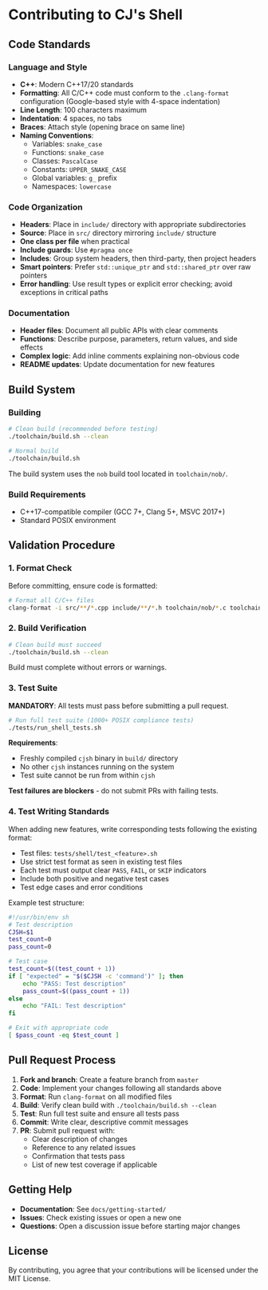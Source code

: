 # Contributing to CJ's Shell

## Code Standards

### Language and Style

- **C++**: Modern C++17/20 standards
- **Formatting**: All C/C++ code must conform to the `.clang-format` configuration (Google-based style with 4-space indentation)
- **Line Length**: 100 characters maximum
- **Indentation**: 4 spaces, no tabs
- **Braces**: Attach style (opening brace on same line)
- **Naming Conventions**:
  - Variables: `snake_case`
  - Functions: `snake_case`
  - Classes: `PascalCase`
  - Constants: `UPPER_SNAKE_CASE`
  - Global variables: `g_` prefix
  - Namespaces: `lowercase`

### Code Organization

- **Headers**: Place in `include/` directory with appropriate subdirectories
- **Source**: Place in `src/` directory mirroring `include/` structure
- **One class per file** when practical
- **Include guards**: Use `#pragma once`
- **Includes**: Group system headers, then third-party, then project headers
- **Smart pointers**: Prefer `std::unique_ptr` and `std::shared_ptr` over raw pointers
- **Error handling**: Use result types or explicit error checking; avoid exceptions in critical paths

### Documentation

- **Header files**: Document all public APIs with clear comments
- **Functions**: Describe purpose, parameters, return values, and side effects
- **Complex logic**: Add inline comments explaining non-obvious code
- **README updates**: Update documentation for new features

## Build System

### Building

```bash
# Clean build (recommended before testing)
./toolchain/build.sh --clean

# Normal build
./toolchain/build.sh
```

The build system uses the `nob` build tool located in `toolchain/nob/`.

### Build Requirements

- C++17-compatible compiler (GCC 7+, Clang 5+, MSVC 2017+)
- Standard POSIX environment

## Validation Procedure

### 1. Format Check

Before committing, ensure code is formatted:

```bash
# Format all C/C++ files
clang-format -i src/**/*.cpp include/**/*.h toolchain/nob/*.c toolchain/nob/*.h
```

### 2. Build Verification

```bash
# Clean build must succeed
./toolchain/build.sh --clean
```

Build must complete without errors or warnings.

### 3. Test Suite

**MANDATORY**: All tests must pass before submitting a pull request.

```bash
# Run full test suite (1000+ POSIX compliance tests)
./tests/run_shell_tests.sh
```

**Requirements**:
- Freshly compiled `cjsh` binary in `build/` directory
- No other `cjsh` instances running on the system
- Test suite cannot be run from within `cjsh`

**Test failures are blockers** - do not submit PRs with failing tests.

### 4. Test Writing Standards

When adding new features, write corresponding tests following the existing format:

- Test files: `tests/shell/test_<feature>.sh`
- Use strict test format as seen in existing test files
- Each test must output clear `PASS`, `FAIL`, or `SKIP` indicators
- Include both positive and negative test cases
- Test edge cases and error conditions

Example test structure:
```bash
#!/usr/bin/env sh
# Test description
CJSH=$1
test_count=0
pass_count=0

# Test case
test_count=$((test_count + 1))
if [ "expected" = "$($CJSH -c 'command')" ]; then
    echo "PASS: Test description"
    pass_count=$((pass_count + 1))
else
    echo "FAIL: Test description"
fi

# Exit with appropriate code
[ $pass_count -eq $test_count ]
```

## Pull Request Process

1. **Fork and branch**: Create a feature branch from `master`
2. **Code**: Implement your changes following all standards above
3. **Format**: Run `clang-format` on all modified files
4. **Build**: Verify clean build with `./toolchain/build.sh --clean`
5. **Test**: Run full test suite and ensure all tests pass
6. **Commit**: Write clear, descriptive commit messages
7. **PR**: Submit pull request with:
   - Clear description of changes
   - Reference to any related issues
   - Confirmation that tests pass
   - List of new test coverage if applicable

## Getting Help

- **Documentation**: See `docs/getting-started/`
- **Issues**: Check existing issues or open a new one
- **Questions**: Open a discussion issue before starting major changes

## License

By contributing, you agree that your contributions will be licensed under the MIT License.
